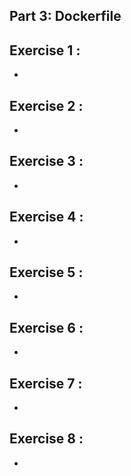 ## Part 3: Dockerfile
## Exercise 1 : 
* 

## Exercise 2 : 
* 

## Exercise 3 : 
* 

## Exercise 4 : 
* 

## Exercise 5 : 
* 

## Exercise 6 : 
* 

## Exercise 7 : 
* 

## Exercise 8 : 
* 

